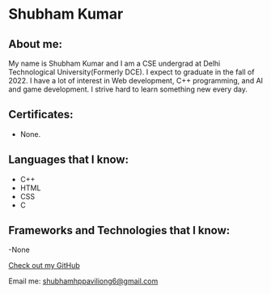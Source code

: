 # Shubham Kumar

## About me:

My name is Shubham Kumar and I am a CSE undergrad at Delhi Technological University(Formerly DCE). I expect to graduate in the fall of 2022. I have a lot of interest in Web development, C++ programming, and AI and game development. I strive hard to learn something new every day.

## Certificates:
- None.

## Languages that I know:
- C++
- HTML
- CSS
- C

## Frameworks and Technologies that I know:

-None


[Check out my GitHub](https://github.com/shubham-godleon)

Email me: shubhamhppaviliong6@gmail.com